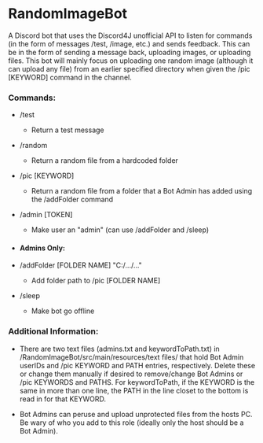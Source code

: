 # RandomImageBot
A Discord bot that uses the Discord4J unofficial API to listen for commands (in the form of messages /test, /image, etc.) and sends feedback. This can be in the form of sending a message back, uploading images, or uploading files. This bot will mainly focus on uploading one random image (although it can upload any file) from an earlier specified directory when given the /pic [KEYWORD] command in the channel.

### Commands:

  - /test
    - Return a test message
    
  - /random
    - Return a random file from a hardcoded folder
    
  - /pic [KEYWORD]
    - Return a random file from a folder that a Bot Admin has added using the /addFolder command

  - /admin [TOKEN]
    - Make user an "admin" (can use /addFolder and /sleep)
    
  - #### Admins Only:
    
  - /addFolder [FOLDER NAME] "C:/.../..."
    - Add folder path to /pic [FOLDER NAME]
    
  - /sleep
    - Make bot go offline

### Additional Information:

  - There are two text files (admins.txt and keywordToPath.txt) in /RandomImageBot/src/main/resources/text files/ that hold Bot Admin userIDs and /pic KEYWORD and PATH entries, respectively.
    Delete these or change them manually if desired to remove/change Bot Admins or /pic KEYWORDS and PATHS. For keywordToPath, if the KEYWORD is the same in more than one line, the PATH in
    the line closet to the bottom is read in for that KEYWORD.
    
  - Bot Admins can peruse and upload unprotected files from the hosts PC. Be wary of who you add to this role (ideally only the host should be a Bot Admin).